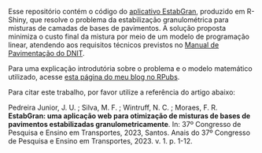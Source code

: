Esse repositório contém o código do [aplicativo EstabGran](https://pedreirajr.shinyapps.io/EstabGran/), produzido em R-Shiny, que resolve o problema da estabilização granulométrica para misturas de camadas de bases de pavimentos. A solução proposta minimiza o custo final da mistura por meio de um modelo de programação linear, atendendo aos requisitos técnicos previstos no [Manual de Pavimentação do DNIT](https://www.gov.br/dnit/pt-br/assuntos/planejamento-e-pesquisa/ipr/coletanea-de-manuais/vigentes/ipr_719_manual_de_pavimentacao_versao_corrigda_errata_1.pdf).

Para uma explicação introdutória sobre o problema e o modelo matemático utilizado, acesse [esta página do meu blog no RPubs](https://rpubs.com/pedreirajr/EstabGran).

Para citar este trabalho, por favor utilize a referência do artigo abaixo:

Pedreira Junior, J. U. ; Silva, M. F. ; Wintruff, N. C. ; Moraes, F. R. **EstabGran: uma aplicação web para otimização de misturas de bases de pavimentos estabilizadas granulometricamente**. In: 37º Congresso de Pesquisa e Ensino em Transportes, 2023, Santos. Anais do 37º Congresso de Pesquisa e Ensino em Transportes, 2023. v. 1. p. 1-12.
